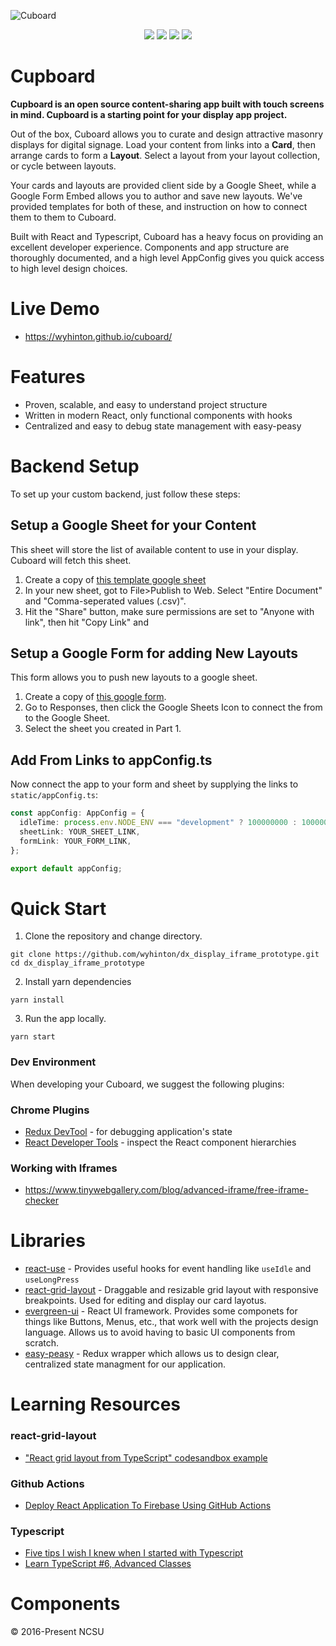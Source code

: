 ![Cuboard](.public/CUBOARD_LOGO_CENTERED.svg)

<p align="center">
<img src = "https://github.com/wyhinton/dx_display_iframe_prototype/actions/workflows/firebase.js.yml/badge.svg">
<img src = "https://img.shields.io/badge/License-MIT-yellow.svg">
<img src = "https://badges.aleen42.com/src/typescript.svg">
<img src = "https://badges.aleen42.com/src/react.svg">
</p>

# Cupboard

**Cupboard is an open source content-sharing app built with touch screens in mind. Cupboard is a starting point for your display app project.**

Out of the box, Cuboard allows you to curate and design attractive masonry displays for digital signage. Load your content from links into a **Card**, then arrange cards to form a **Layout**. Select a layout from your layout collection, or cycle between layouts.

Your cards and layouts are provided client side by a Google Sheet, while a Google Form Embed allows you to author and save new layouts. We've provided templates for both of these, and instruction on how to connect them to them to Cuboard.

Built with React and Typescript, Cuboard has a heavy focus on providing an excellent developer experience. Components and app structure are thoroughly documented, and a high level AppConfig gives you quick access to high level design choices.

# Live Demo

- https://wyhinton.github.io/cuboard/

# Features

- Proven, scalable, and easy to understand project structure
- Written in modern React, only functional components with hooks
- Centralized and easy to debug state management with easy-peasy

# Backend Setup

To set up your custom backend, just follow these steps:

## Setup a Google Sheet for your Content

This sheet will store the list of available content to use in your display. Cuboard will fetch this sheet.

1. Create a copy of [this template google sheet](https://docs.google.com/spreadsheets/d/1BR1AQ5Zmt_o_0dOm9AvDht0G3Q6RXQUhX71Vi4H7tTU/edit?usp=sharing)
2. In your new sheet, got to File>Publish to Web. Select "Entire Document" and "Comma-seperated values (.csv)".
3. Hit the "Share" button, make sure permissions are set to "Anyone with link", then hit "Copy Link" and

## Setup a Google Form for adding New Layouts

This form allows you to push new layouts to a google sheet.

1. Create a copy of [this google form](https://docs.google.com/forms/d/1Y2621OA3qI_Cv-Tf5zZvlV0pzVQWq2XUi90odYThzeY/edit?usp=sharing).
2. Go to Responses, then click the Google Sheets Icon to connect the from to the Google Sheet.
3. Select the sheet you created in Part 1.

## Add From Links to appConfig.ts

Now connect the app to your form and sheet by supplying the links to `static/appConfig.ts`:

```typescript
const appConfig: AppConfig = {
  idleTime: process.env.NODE_ENV === "development" ? 100000000 : 10000000,
  sheetLink: YOUR_SHEET_LINK,
  formLink: YOUR_FORM_LINK,
};

export default appConfig;
```

# Quick Start

1. Clone the repository and change directory.

```
git clone https://github.com/wyhinton/dx_display_iframe_prototype.git
cd dx_display_iframe_prototype
```

2. Install yarn dependencies

```
yarn install
```

3. Run the app locally.

```
yarn start
```

### Dev Environment

When developing your Cuboard, we suggest the following plugins:

### Chrome Plugins

- [Redux DevTool](https://chrome.google.com/webstore/detail/redux-devtools/lmhkpmbekcpmknklioeibfkpmmfibljd?hl=en) - for debugging application's state
- [React Developer Tools](https://chrome.google.com/webstore/detail/react-developer-tools/fmkadmapgofadopljbjfkapdkoienihi?hl=en) - inspect the React component hierarchies

### Working with Iframes

- https://www.tinywebgallery.com/blog/advanced-iframe/free-iframe-checker

# Libraries

- [react-use](https://github.com/streamich/react-use#readme) - Provides useful hooks for event handling like `useIdle` and `useLongPress`
- [react-grid-layout](https://github.com/react-grid-layout/react-grid-layout) - Draggable and resizable grid layout with responsive breakpoints. Used for editing and display our card layotus.
- [evergreen-ui](https://github.com/segmentio/evergreen) - React UI framework. Provides some componets for things like Buttons, Menus, etc., that work well with the projects design language. Allows us to avoid having to basic UI components from scratch.
- [easy-peasy](https://github.com/ctrlplusb/easy-peasy) - Redux wrapper which allows us to design clear, centralized state managment for our application.

# Learning Resources

### react-grid-layout

- ["React grid layout from TypeScript" codesandbox example](https://codesandbox.io/s/react-grid-layout-from-typescript-forked-46zp2)

### Github Actions

- [Deploy React Application To Firebase Using GitHub Actions](https://www.youtube.com/watch?v=kLEp5tGDqcI)

### Typescript

- [Five tips I wish I knew when I started with Typescript](https://codeburst.io/five-tips-i-wish-i-knew-when-i-started-with-typescript-c9e8609029db)
- [Learn TypeScript #6, Advanced Classes](https://www.youtube.com/watch?v=OaxeCPWTdcA)

# Components

&copy; 2016-Present NCSU
